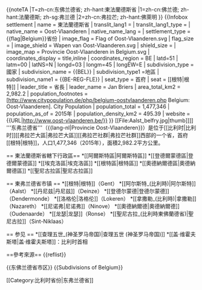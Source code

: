 {{noteTA
|T=zh-cn:东佛兰德省; zh-hant:東法蘭德斯省
|1=zh-cn:佛兰德; zh-hant:法蘭德斯; zh-sg:弗兰德
|2=zh-cn:弗拉芒; zh-hant:佛萊明
}}
{{Infobox settlement
| name = 東法蘭德斯省
| translit_lang1 = 
| translit_lang1_type = 
| native_name = Oost-Vlaanderen
| native_name_lang = 
| settlement_type = {{flag|Belgium}}省份
| image_flag = Flag of Oost-Vlaanderen.svg
| flag_size = 
| image_shield = Wapen van Oost-Vlaanderen.svg
| shield_size = 
| image_map = Provincie Oost-Vlaanderen in Belgium.svg
| coordinates_display = title,inline
| coordinates_region = BE
| latd=51 | latm=00 | latNS=N
| longd=03 | longm=45 | longEW=E
| subdivision_type = 國家
| subdivision_name = {{BEL}}
| subdivision_type1 =地區
| subdivision_name1 = {{BE-REG-FLE}}
| seat_type = 首府
| seat = [[根特|根特]]
| leader_title = 省長
| leader_name = Jan Briers
| area_total_km2 = 2,982.2
| population_footnotes = <ref name="population">[http://www.citypopulation.de/php/belgium-oostvlaanderen.php Belgium: Oost-Vlaanderen]. City Population</ref>
| population_total = 1,477,346
| population_as_of = 2015年
| population_density_km2 = 495.39
| website = {{URL|http://www.oost-vlaanderen.be/}}
}}
[[File:Aalst_belfry.jpg|thumb]]]]
'''东弗兰德省'''（{{lang-nl|Provincie Oost-Vlaanderen}}）是位于[[比利时|比利时]][[弗拉芒大區|弗拉芒大區]][[弗拉芒社群|弗拉芒社群]]西部的一个省，首府[[根特|根特]]，人口1,477,346（2015年）<ref name="population"/>，面積2,982.2平方公里。

== 東法蘭德斯省轄下行政區==
*[[阿爾斯特區|阿爾斯特區]]
*[[登德爾蒙德區|登德爾蒙德區]]
*[[埃克洛區|埃克洛區]]
*[[根特區|根特區]]
*[[奧德納爾德區|奧德納爾德區]]
*[[聖尼古拉區|聖尼古拉區]]

== 東弗兰德省市镇 ==
*[[根特|根特]]（Gent）
*[[阿尔斯特_(比利時)|阿尔斯特]]（Aalst）
*[[丹尼兹|丹尼兹]]（Deinze）
*[[登德尔蒙德|登德尔蒙德]]（Dendermonde）
*[[洛格伦|洛格伦]]（Lokeren）
*[[拿撒勒_(比利時)|拿撒勒]]（Nazareth）
*[[尼诺弗|尼诺弗]]（Ninove）
*[[奧德納爾德|奧德納爾德]]（Oudenaarde）
*[[龙瑟|龙瑟]]（Ronse）
*[[聖尼古拉_(比利時東佛蘭德省)|聖尼古拉]]（Sint-Niklaas）

== 参见 ==
*[[查理五世_(神圣罗马帝国)|查理五世 (神圣罗马帝国)]]
*[[盖·维霍夫斯塔|盖·维霍夫斯塔]]：比利时首相

==參考來源==
{{reflist}}

{{东佛兰德省市区}}
{{Subdivisions of Belgium}}

[[Category:比利时省份|东弗兰德省]]